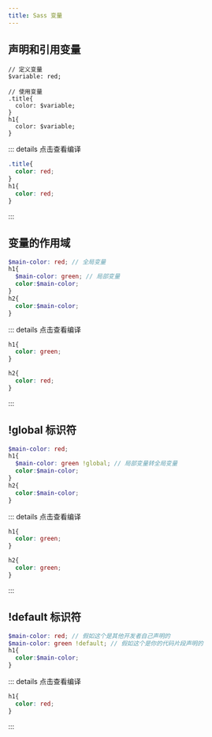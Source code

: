```yaml
---
title: Sass 变量
---
```

## 声明和引用变量
```scss{1-2}
// 定义变量
$variable: red;

// 使用变量
.title{
  color: $variable;
}
h1{
  color: $variable;
}
```

::: details 点击查看编译
```css
.title{
  color: red;
}
h1{
  color: red;
}
```
:::

## 变量的作用域
```scss
$main-color: red; // 全局变量
h1{
  $main-color: green; // 局部变量
  color:$main-color;
}
h2{
  color:$main-color;
}
```

::: details 点击查看编译
```css
h1{
  color: green;
}

h2{
  color: red;
}
```
:::

## !global 标识符
```scss {3}
$main-color: red;
h1{
  $main-color: green !global; // 局部变量转全局变量
  color:$main-color;
}
h2{
  color:$main-color;
}
```

::: details 点击查看编译
```css
h1{
  color: green;
}

h2{
  color: green;
}
```
:::

## !default 标识符
```scss {2}
$main-color: red; // 假如这个是其他开发者自己声明的
$main-color: green !default; // 假如这个是你的代码片段声明的
h1{
  color:$main-color;
}
```

::: details 点击查看编译
```css
h1{
  color: red;
}
```
:::

